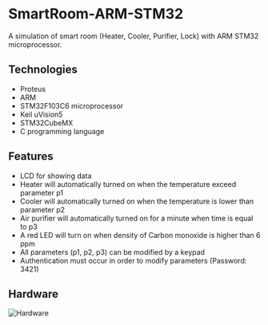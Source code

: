 # SmartRoom-ARM-STM32

A simulation of smart room (Heater, Cooler, Purifier, Lock) with ARM STM32 microprocessor.


## Technologies

- Proteus
- ARM
- STM32F103C6 microprocessor
- Keil uVision5
- STM32CubeMX
- C programming language


## Features

- LCD for showing data
- Heater will automatically turned on when the temperature exceed parameter p1
- Cooler will automatically turned on when the temperature is lower than parameter p2
- Air purifier will automatically turned on for a minute when time is equal to p3
- A red LED will turn on when density of Carbon monoxide is higher than 6 ppm
- All parameters (p1, p2, p3) can be modified by a keypad
- Authentication must occur in order to modify parameters (Password: 3421)


## Hardware
![Hardware](https://user-images.githubusercontent.com/45814362/193379988-6599ad84-6f66-4a39-8c30-54ddfcf81d0d.jpg)

